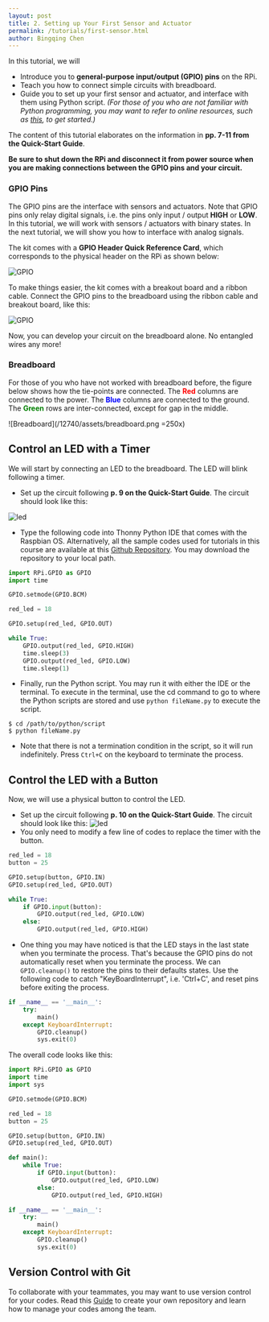```yaml
---
layout: post
title: 2. Setting up Your First Sensor and Actuator  
permalink: /tutorials/first-sensor.html
author: Bingqing Chen
---
```

In this tutorial, we will

- Introduce you to **general-purpose input/output (GPIO) pins** on the RPi.
- Teach you how to connect simple circuits with breadboard.
- Guide you to set up your first sensor and actuator, and interface with them using Python script. *(For those of you who are not familiar with Python programming, you may want to refer to online resources, such as [this](https://www.learnpython.org/), to get started.)*

The content of this tutorial elaborates on the information in **pp. 7-11 from the Quick-Start Guide**.

**Be sure to shut down the RPi and disconnect it from power source when you are making connections between the GPIO pins and your circuit.** 

### GPIO Pins
The GPIO pins are the interface with sensors and actuators. Note that GPIO pins only relay digital signals, i.e. the pins only input / output **HIGH** or **LOW**. In this tutorial, we will work with sensors / actuators with binary states. In the next tutorial, we will show you how to interface with analog signals.  

The kit comes with a **GPIO Header Quick Reference Card**, which corresponds to the physical header on the RPi as shown below:
 
![GPIO](/12740/assets/GPIO.jpg)


To make things easier, the kit comes with a breakout board and a ribbon cable. Connect the GPIO pins to the breadboard using the ribbon cable and breakout board, like this:

![GPIO](/12740/assets/breakout_b.jpg)

Now, you can develop your circuit on the breadboard alone. No entangled wires any more!

### Breadboard
For those of you who have not worked with breadboard before, the figure below shows how the tie-points are connected. The <span style="color:red">**Red**</span> columns are connected to the power. The <span style="color:blue">**Blue**</span> columns are connected to the ground. The <span style="color:green">**Green**</span> rows are inter-connected, except for gap in the middle. 

![Breadboard](/12740/assets/breadboard.png =250x)


## Control an LED with a Timer
We will start by connecting an LED to the breadboard. The LED will blink following a timer.  

- Set up the circuit following **p. 9 on the Quick-Start Guide**. The circuit should look like this: 

![led](/12740/assets/LED.jpg)

- Type the following code into Thonny Python IDE that comes with the Raspbian OS. Alternatively, all the sample codes used for tutorials in this course are available at this [Github Repository](https://github.com/chenbq1234/12740_code). You may download the repository to your local path. 

```python
import RPi.GPIO as GPIO
import time

GPIO.setmode(GPIO.BCM)

red_led = 18

GPIO.setup(red_led, GPIO.OUT)

while True:
    GPIO.output(red_led, GPIO.HIGH)
    time.sleep(3)
    GPIO.output(red_led, GPIO.LOW)
    time.sleep(1)
```
- Finally, run the Python script. You may run it with either the IDE or the terminal. To execute in the terminal, use the cd command to go to where the Python scripts are stored and use `python fileName.py` to execute the script.  
```
$ cd /path/to/python/script
$ python fileName.py
``` 
- Note that there is not a termination condition in the script, so it will run indefinitely. Press `Ctrl+C` on the keyboard to terminate the process. 

## Control the LED with a Button
Now, we will use a physical button to control the LED.  

- Set up the circuit following **p. 10 on the Quick-Start Guide**. The circuit should look like this: 
![led](/12740/assets/LED_Button.jpg)
- You only need to modify a few line of codes to replace the timer with the button.  
```python
red_led = 18
button = 25

GPIO.setup(button, GPIO.IN)
GPIO.setup(red_led, GPIO.OUT)

while True:
    if GPIO.input(button):
        GPIO.output(red_led, GPIO.LOW)
    else:
        GPIO.output(red_led, GPIO.HIGH)
```
- One thing you may have noticed is that the LED stays in the last state when you terminate the process. That's because the GPIO pins do not automatically reset when you terminate the process. We can `GPIO.cleanup()` to restore the pins to their defaults states. Use the following code to catch "KeyBoardInterrupt", i.e. 'Ctrl+C', and reset pins before exiting the process. 
```python
if __name__ == '__main__':
    try:
        main()
    except KeyboardInterrupt:
        GPIO.cleanup()
        sys.exit(0)
```

The overall code looks like this:
```python
import RPi.GPIO as GPIO
import time
import sys

GPIO.setmode(GPIO.BCM)

red_led = 18
button = 25

GPIO.setup(button, GPIO.IN)
GPIO.setup(red_led, GPIO.OUT)

def main():
    while True:
        if GPIO.input(button):
            GPIO.output(red_led, GPIO.LOW)
        else:
            GPIO.output(red_led, GPIO.HIGH)

if __name__ == '__main__':
    try:
        main()
    except KeyboardInterrupt:
        GPIO.cleanup()
        sys.exit(0)
```
## Version Control with Git
To collaborate with your teammates, you may want to use version control for your codes. Read this [Guide](https://guides.github.com/activities/hello-world/) to create your own repository and learn how to manage your codes among the team.  






